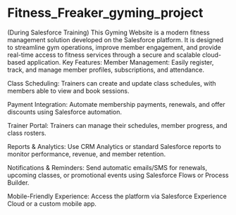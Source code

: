 # Fitness_Freaker_gyming_project
(During Salesforce Training)
This Gyming Website is a modern fitness management solution developed on the Salesforce platform. It is designed to streamline gym operations, improve member engagement, and provide real-time access to fitness services through a secure and scalable cloud-based application.
Key Features:
Member Management: Easily register, track, and manage member profiles, subscriptions, and attendance.

Class Scheduling: Trainers can create and update class schedules, with members able to view and book sessions.

Payment Integration: Automate membership payments, renewals, and offer discounts using Salesforce automation.

Trainer Portal: Trainers can manage their schedules, member progress, and class rosters.

Reports & Analytics: Use CRM Analytics or standard Salesforce reports to monitor performance, revenue, and member retention.

Notifications & Reminders: Send automatic emails/SMS for renewals, upcoming classes, or promotional events using Salesforce Flows or Process Builder.

Mobile-Friendly Experience: Access the platform via Salesforce Experience Cloud or a custom mobile app.
